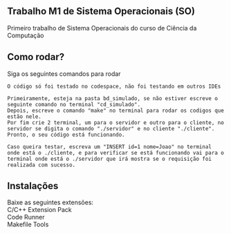 ## Trabalho M1 de Sistema Operacionais (SO)

Primeiro trabalho de Sistema Operacionais do curso de Ciência da Computação

## Como rodar?

Siga os seguintes comandos para rodar

```
O código só foi testado no codespace, não foi testando em outros IDEs

Primeiramente, esteja na pasta bd_simulado, se não estiver escreve o seguinte comando no terminal "cd_simulado".
Depois, escreve o comando "make" no terminal para rodar os codigos que estão nele.
Por fim crie 2 terminal, um para o servidor e outro para o cliente, no servidor se digita o comando "./servidor" e no cliente "./cliente".
Pronto, o seu código está funcionando.

Caso queira testar, escreva um "INSERT id=1 nome=Joao" no terminal onde está o ./cliente, e para verificar se está funcionando vai para o terminal onde está o ./servidor que irá mostra se o requisição foi realizada com sucesso.
```

## Instalações 

Baixe as seguintes extensões: <br>
C/C++ Extension Pack <br>
Code Runner <br>
Makefile Tools <br>

